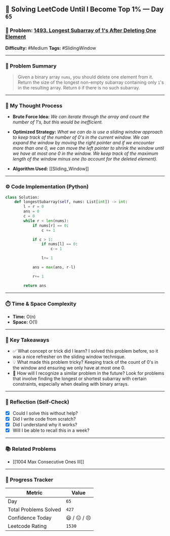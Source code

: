 ## 🧠 Solving LeetCode Until I Become Top 1% — Day `65`

### 🔹 Problem: [1493. Longest Subarray of 1's After Deleting One Element](https://leetcode.com/problems/longest-subarray-of-1s-after-deleting-one-element/description/?envType=daily-question&envId=2025-08-24)

**Difficulty:** #Medium
**Tags:** #SlidingWindow

---

### 📝 Problem Summary

> Given a binary array `nums`, you should delete one element from it. Return the size of the longest non-empty subarray containing only `1`'s in the resulting array. Return `0` if there is no such subarray.

---

### 🧠 My Thought Process

- **Brute Force Idea:**
  _We can iterate through the array and count the number of 1's, but this would be inefficient._

- **Optimized Strategy:**
  _What we can do is use a sliding window approach to keep track of the number of 0's in the current window. We can expand the window by moving the right pointer and if we encounter more than one 0, we can move the left pointer to shrink the window until we have at most one 0 in the window. We keep track of the maximum length of the window minus one (to account for the deleted element)._

- **Algorithm Used:**
  [[Sliding_Window]]

---

### ⚙️ Code Implementation (Python)

```python
class Solution:
    def longestSubarray(self, nums: List[int]) -> int:
        l = r = 0
        ans = 0
        c = 0
        while r < len(nums):
            if nums[r] == 0:
                c += 1

            if c > 1:
                if nums[l] == 0:
                    c-= 1

                l+= 1

            ans = max(ans, r-l)

            r+= 1

        return ans
```

---

### ⏱️ Time & Space Complexity

- **Time:** O(n)
- **Space:** O(1)

---

### 🧩 Key Takeaways

- ✅ What concept or trick did I learn?
    I solved this problem before, so it was a nice refresher on the sliding window technique.
- 💡 What made this problem tricky?
    Keeping track of the count of 0's in the window and ensuring we only have at most one 0.
- 💭 How will I recognize a similar problem in the future?
    Look for problems that involve finding the longest or shortest subarray with certain constraints, especially when dealing with binary arrays.

---

### 🔁 Reflection (Self-Check)

- [x] Could I solve this without help?
- [x] Did I write code from scratch?
- [x] Did I understand why it works?
- [x] Will I be able to recall this in a week?

---

### 📚 Related Problems

- [[1004 Max Consecutive Ones III]]

---

### 🚀 Progress Tracker

| Metric                | Value        |
| --------------------- | ------------ |
| Day                   | `65`         |
| Total Problems Solved | `427`        |
| Confidence Today      | 😃 / 😐 / 😣 |
| Leetcode Rating       | `1530`       |
